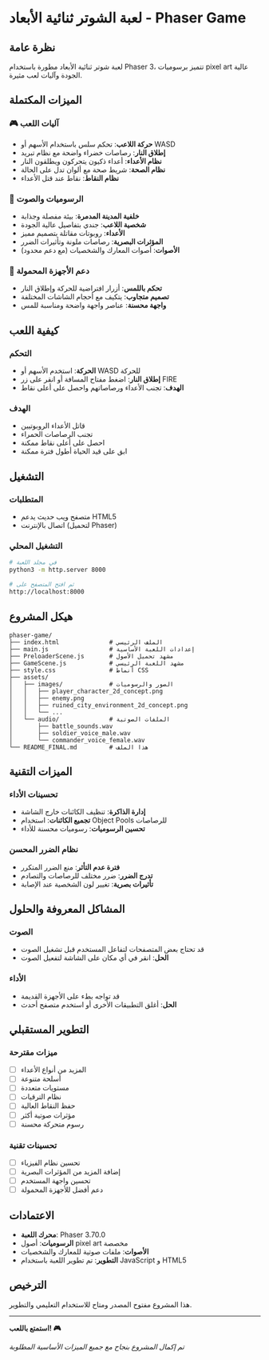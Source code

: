 # لعبة الشوتر ثنائية الأبعاد - Phaser Game

## نظرة عامة
لعبة شوتر ثنائية الأبعاد مطورة باستخدام Phaser 3، تتميز برسوميات pixel art عالية الجودة وآليات لعب مثيرة.

## الميزات المكتملة

### 🎮 آليات اللعب
- **حركة اللاعب**: تحكم سلس باستخدام الأسهم أو WASD
- **إطلاق النار**: رصاصات خضراء واضحة مع نظام تبريد
- **نظام الأعداء**: أعداء ذكيون يتحركون ويطلقون النار
- **نظام الصحة**: شريط صحة مع ألوان تدل على الحالة
- **نظام النقاط**: نقاط عند قتل الأعداء

### 🎨 الرسوميات والصوت
- **خلفية المدينة المدمرة**: بيئة مفصلة وجذابة
- **شخصية اللاعب**: جندي بتفاصيل عالية الجودة
- **الأعداء**: روبوتات مقاتلة بتصميم مميز
- **المؤثرات البصرية**: رصاصات ملونة وتأثيرات الضرر
- **الأصوات**: أصوات المعارك والشخصيات (مع دعم محدود)

### 📱 دعم الأجهزة المحمولة
- **تحكم باللمس**: أزرار افتراضية للحركة وإطلاق النار
- **تصميم متجاوب**: يتكيف مع أحجام الشاشات المختلفة
- **واجهة محسنة**: عناصر واجهة واضحة ومناسبة للمس

## كيفية اللعب

### التحكم
- **الحركة**: استخدم الأسهم أو WASD للحركة
- **إطلاق النار**: اضغط مفتاح المسافة أو انقر على زر FIRE
- **الهدف**: تجنب الأعداء ورصاصاتهم واحصل على أعلى نقاط

### الهدف
- قاتل الأعداء الروبوتيين
- تجنب الرصاصات الحمراء
- احصل على أعلى نقاط ممكنة
- ابق على قيد الحياة أطول فترة ممكنة

## التشغيل

### المتطلبات
- متصفح ويب حديث يدعم HTML5
- اتصال بالإنترنت (لتحميل Phaser)

### التشغيل المحلي
```bash
# في مجلد اللعبة
python3 -m http.server 8000

# ثم افتح المتصفح على
http://localhost:8000
```

## هيكل المشروع

```
phaser-game/
├── index.html              # الملف الرئيسي
├── main.js                 # إعدادات اللعبة الأساسية
├── PreloaderScene.js       # مشهد تحميل الأصول
├── GameScene.js            # مشهد اللعبة الرئيسي
├── style.css               # أنماط CSS
├── assets/
│   ├── images/             # الصور والرسوميات
│   │   ├── player_character_2d_concept.png
│   │   ├── enemy.png
│   │   ├── ruined_city_environment_2d_concept.png
│   │   └── ...
│   └── audio/              # الملفات الصوتية
│       ├── battle_sounds.wav
│       ├── soldier_voice_male.wav
│       └── commander_voice_female.wav
└── README_FINAL.md         # هذا الملف
```

## الميزات التقنية

### تحسينات الأداء
- **إدارة الذاكرة**: تنظيف الكائنات خارج الشاشة
- **تجميع الكائنات**: استخدام Object Pools للرصاصات
- **تحسين الرسوميات**: رسوميات محسنة للأداء

### نظام الضرر المحسن
- **فترة عدم التأثر**: منع الضرر المتكرر
- **تدرج الضرر**: ضرر مختلف للرصاصات والتصادم
- **تأثيرات بصرية**: تغيير لون الشخصية عند الإصابة

## المشاكل المعروفة والحلول

### الصوت
- قد تحتاج بعض المتصفحات لتفاعل المستخدم قبل تشغيل الصوت
- **الحل**: انقر في أي مكان على الشاشة لتفعيل الصوت

### الأداء
- قد تواجه بطء على الأجهزة القديمة
- **الحل**: أغلق التطبيقات الأخرى أو استخدم متصفح أحدث

## التطوير المستقبلي

### ميزات مقترحة
- [ ] المزيد من أنواع الأعداء
- [ ] أسلحة متنوعة
- [ ] مستويات متعددة
- [ ] نظام الترقيات
- [ ] حفظ النقاط العالية
- [ ] مؤثرات صوتية أكثر
- [ ] رسوم متحركة محسنة

### تحسينات تقنية
- [ ] تحسين نظام الفيزياء
- [ ] إضافة المزيد من المؤثرات البصرية
- [ ] تحسين واجهة المستخدم
- [ ] دعم أفضل للأجهزة المحمولة

## الاعتمادات

- **محرك اللعبة**: Phaser 3.70.0
- **الرسوميات**: أصول pixel art مخصصة
- **الأصوات**: ملفات صوتية للمعارك والشخصيات
- **التطوير**: تم تطوير اللعبة باستخدام JavaScript و HTML5

## الترخيص
هذا المشروع مفتوح المصدر ومتاح للاستخدام التعليمي والتطوير.

---

**استمتع باللعب! 🎮**

*تم إكمال المشروع بنجاح مع جميع الميزات الأساسية المطلوبة*

